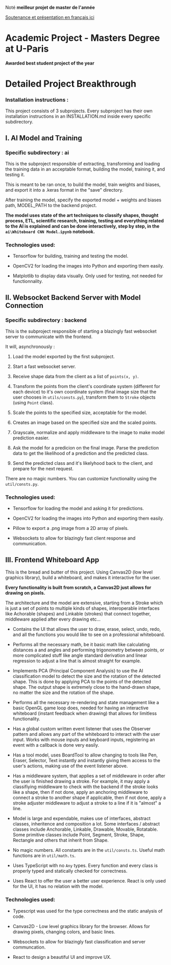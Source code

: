 Noté **meilleur projet de master de l'année**

[Soutenance et présentation en français ici](https://github.com/0xRyN/SmartBoard/blob/master/SmartBoard%20-%20Pr%C3%A9sentation.pdf)

# Academic Project - Masters Degree at U-Paris

**Awarded best student project of the year**

# Detailed Project Breakthrough

### Installation instructions :

This project consists of 3 subprojects. Every subproject has their own installation instructions in an INSTALLATION.md inside every specific subdirectory.

## I. AI Model and Training

### Specific subdirectory : ai

This is the subproject responsible of extracting, transforming and loading the training data in an acceptable format, building the model, training it, and testing it.

This is meant to be ran once, to build the model, train weights and biases, and export it into a .keras format in the "save" directory.

After training the model, specify the exported model + weights and biases path, MODEL_PATH to the backend project.

**The model uses state of the art techniques to classify shapes, thought process, ETL, scientific research, training, testing and everything related to the AI is explained and can be done interactively, step by step, in the `ai\Whiteboard CNN Model.ipynb` notebook.**

### Technologies used:

- Tensorflow for building, training and testing the model.

- OpenCV2 for loading the images into Python and exporting them easily.

- Matplotlib to display data visually. Only used for testing, not needed for functionnality.

## II. Websocket Backend Server with Model Connection

### Specific subdirectory : backend

This is the subproject responsible of starting a blazingly fast websocket server to communicate with the frontend.

It will, asynchronously :

1. Load the model exported by the first subproject.

2. Start a fast websocket server.

3. Receive shape data from the client as a list of `points(x, y)`.

4. Transform the points from the client's coordinate system (different for each device) to it's own coordinate system (final image size that the user chooses in `utils/consts.py`), transform them to `Stroke` objects (using `Point` class).

5. Scale the points to the specified size, acceptable for the model.

6. Creates an image based on the specified size and the scaled points.

7. Grayscale, normalize and apply middleware to the image to make model prediction easier.

8. Ask the model for a predicion on the final image. Parse the prediction data to get the likelihood of a prediction and the predicted class.

9. Send the predicted class and it's likelyhood back to the client, and prepare for the next request.

There are no magic numbers. You can customize functionality using the `util/consts.py`.

### Technologies used:

- Tensorflow for loading the model and asking it for predictions.

- OpenCV2 for loading the images into Python and exporting them easily.

- Pillow to export a .png image from a 2D array of pixels.

- Websockets to allow for blazingly fast client response and communication.

## III. Frontend Whiteboard App

This is the bread and butter of this project. Using Canvas2D (low level graphics library), build a whiteboard, and makes it interactive for the user.

**Every functionality is built from scratch, a Canvas2D just allows for drawing on pixels.**

The architecture and the model are extensive, starting from a Stroke which is just a set of points to multiple kinds of shapes, interoperable interfaces like Achorable (shapes) and Linkable (strokes) that connect together, middleware applied after every drawing etc...

- Contains the UI that allows the user to draw, erase, select, undo, redo, and all the functions you would like to see on a professional whiteboard.

- Performs all the necessary math, be it basic math like calculating distances a and angles and performing trigonometry between points, or more complicated stuff like angle standard derivation and linear regression to adjust a line that is almost straight for example.

- Implements PCA (Principal Component Analysis) to use the AI classification model to detect the size and the rotation of the detected shape. This is done by applying PCA to the points of the detected shape. The output shape is extremely close to the hand-drawn shape, no matter the size and the rotation of the shape.

- Performs all the necessary re-rendering and state management like a basic OpenGL game loop does, needed for having an interactive whiteboard (instant feedback when drawing) that allows for limitless functionality.

- Has a global custom written event listener that uses the Observer pattern and allows any part of the whiteboard to interact with the user input. Works with mouse inputs and keyboard inputs, registering an event with a callback is done very easily.

- Has a tool model, uses BoardTool to allow changing to tools like Pen, Eraser, Selector, Text instantly and instantly giving them access to the user's actions, making use of the event listener above.

- Has a middleware system, that applies a set of middleware in order after the user is finished drawing a stroke. For example, it may apply a classifiying middleware to check with the backend if the stroke looks like a shape, then if not done, apply an anchoring middleware to connect a stroke to another shape if applicable, then if not done, apply a stroke adjuster middleware to adjust a stroke to a line if it is "almost" a line.

- Model is large and expendable, makes use of interfaces, abstract classes, inheritence and composition a lot. Some interfaces / abstract classes include Anchorable, Linkable, Drawable, Movable, Rotatable. Some primitive classes include Point, Segment, Stroke, Shape, Rectangle and others that inherit from Shape.

- No magic numbers. All constants are in the `util/consts.ts`. Useful math functions are in `util/math.ts`.

- Uses TypeScript with no `Any` types. Every function and every class is properly typed and statically checked for correctness.

- Uses React to offer the user a better user experience. React is only used for the UI, it has no relation with the model.

### Technologies used:

- Typescript was used for the type correctness and the static analysis of code.

- Canvas2D - Low level graphics library for the browser. Allows for drawing pixels, changing colors, and basic lines.

- Websockets to allow for blazingly fast classification and server communcation.

- React to design a beautiful UI and improve UX.
